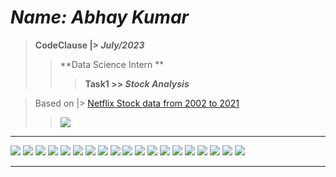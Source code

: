 # ***Name: Abhay Kumar***
> **CodeClause |> *July/2023***
>> **Data Science Intern **
>>> **Task1 >> *Stock Analysis***
  
  > Based on |> <a href="https://www.kaggle.com/datasets/pritsheta/netflix-stock-data-from-2002-to-2021">Netflix Stock data from 2002 to 2021</a>
  >> <img src="Screens/0.png">
  
---

<img src="Screens/1.png">  <img src="Screens/2.png">  <img src="Screens/3.png">  <img src="Screens/4.png">  <img src="Screens/5.png">  <img src="Screens/6.png">  <img src="Screens/7.png">  <img src="Screens/8.png">  <img src="Screens/9.png">  <img src="Screens/10.png">  <img src="Screens/11.png">  <img src="Screens/12.png">  <img src="Screens/13.png">  <img src="Screens/14.png">  <img src="Screens/15.png">  <img src="Screens/16.png">  <img src="Screens/17.png">  <img src="Screens/18.png">  <img src="Screens/19.png">

---
